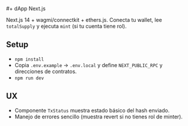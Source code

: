 #+ dApp Next.js

Next.js 14 + wagmi/connectkit + ethers.js. Conecta tu wallet, lee `totalSupply` y ejecuta `mint` (si tu cuenta tiene rol).

## Setup
- `npm install`
- Copia `.env.example` → `.env.local` y define `NEXT_PUBLIC_RPC` y direcciones de contratos.
- `npm run dev`

## UX
- Componente `TxStatus` muestra estado básico del hash enviado.
- Manejo de errores sencillo (muestra revert si no tienes rol de minter).

